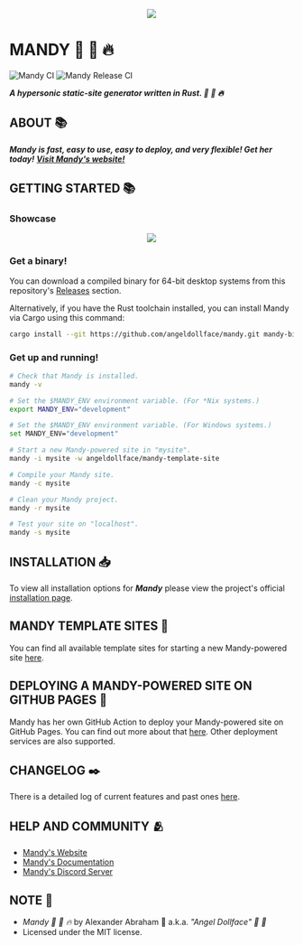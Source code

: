 <p align="center">
 <img src="https://raw.githubusercontent.com/angeldollface/mandy/main/assets/banner/banner.png"/>
</p>

# MANDY :rocket: :pill: :fire:

![Mandy CI](https://github.com/angeldollface/mandy/actions/workflows/rust.yml/badge.svg)
![Mandy Release CI](https://github.com/angeldollface/mandy/actions/workflows/release.yml/badge.svg)

***A hypersonic static-site generator written in Rust. :rocket: :pill: :fire:***

## ABOUT :books:

***Mandy is fast, easy to use, easy to deploy, and very flexible! Get her today!***
***[Visit Mandy's website!](https://angeldollface.art/mandys-house)***

## GETTING STARTED :books:

### Showcase

<p align="center">
 <img src="https://raw.githubusercontent.com/angeldollface/mandy/main/assets/showcase/showcase.gif"/>
</p>

### Get a binary!

You can download a compiled binary for 64-bit desktop systems from this repository's [Releases](https://github.com/angeldollface/mandy/releases) section.

Alternatively, if you have the Rust toolchain installed, you can install Mandy via Cargo using this command:

```bash
cargo install --git https://github.com/angeldollface/mandy.git mandy-bin --tag v.0.3.3
```

### Get up and running!

```bash
# Check that Mandy is installed.
mandy -v

# Set the $MANDY_ENV environment variable. (For *Nix systems.)
export MANDY_ENV="development"

# Set the $MANDY_ENV environment variable. (For Windows systems.)
set MANDY_ENV="development"

# Start a new Mandy-powered site in "mysite".
mandy -i mysite -w angeldollface/mandy-template-site

# Compile your Mandy site.
mandy -c mysite

# Clean your Mandy project.
mandy -r mysite

# Test your site on "localhost".
mandy -s mysite
```

## INSTALLATION :inbox_tray:

To view all installation options for ***Mandy*** please view the project's official [installation page](https://angeldollface.art/mandys-house/documentation/installation/).

## MANDY TEMPLATE SITES :art:

You can find all available template sites for starting a new Mandy-powered site [here](https://angeldollface.art/mandys-house/content/templates/).

## DEPLOYING A MANDY-POWERED SITE ON GITHUB PAGES :rocket:

Mandy has her own GitHub Action to deploy your Mandy-powered site on GitHub Pages. You can find out more about that [here](https://angeldollface.art/mandys-house/documentation/deployment/). Other deployment services are also supported.

## CHANGELOG :black_nib:

There is a detailed log of current features and past ones [here](https://angeldollface.art/mandys-house/content/releases/).

## HELP AND COMMUNITY :people_hugging:

- [Mandy's Website](https://angeldollface.art/mandys-house)
- [Mandy's Documentation](https://angeldollface.art/mandys-house/content/documentation/)
- [Mandy's Discord Server](https://discord.gg/Wv3NpfBDk6)

## NOTE :scroll:

- *Mandy :rocket: :pill: :fire:* by Alexander Abraham :black_heart: a.k.a. *"Angel Dollface" :dolls: :ribbon:*
- Licensed under the MIT license.
